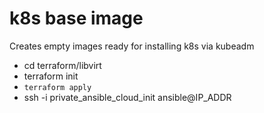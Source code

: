 # k8s base image

Creates empty images ready for installing k8s via kubeadm

* cd terraform/libvirt
* terraform init
* `terraform apply`
* ssh -i private_ansible_cloud_init ansible@IP_ADDR
